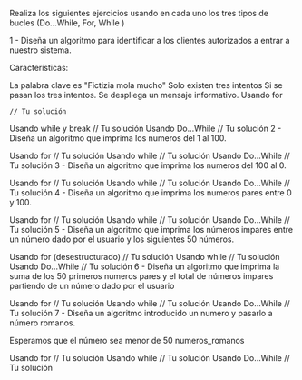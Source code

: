 Realiza los siguientes ejercicios usando en cada uno los tres tipos de bucles (Do...While, For, While )

1 - Diseña un algoritmo para identificar a los clientes autorizados a entrar a nuestro sistema.

Características:

La palabra clave es "Fictizia mola mucho"
Solo existen tres intentos
Si se pasan los tres intentos. Se despliega un mensaje informativo.
Usando for

    // Tu solución
Usando while y break
    // Tu solución
Usando Do...While
    // Tu solución
2 - Diseña un algoritmo que imprima los numeros del 1 al 100.

Usando for
    // Tu solución
Usando while
    // Tu solución
Usando Do...While
    // Tu solución
3 - Diseña un algoritmo que imprima los numeros del 100 al 0.

Usando for
    // Tu solución
Usando while
    // Tu solución
Usando Do...While
    // Tu solución
4 - Diseña un algoritmo que imprima los numeros pares entre 0 y 100.

Usando for
    // Tu solución
Usando while
    // Tu solución
Usando Do...While
    // Tu solución
5 - Diseña un algoritmo que imprima los números impares entre un número dado por el usuario y los siguientes 50 números.

Usando for (desestructurado)
    // Tu solución
Usando while
    // Tu solución
Usando Do...While
    // Tu solución
6 - Diseña un algoritmo que imprima la suma de los 50 primeros numeros pares y el total de números impares partiendo de un número dado por el usuario

Usando for
    // Tu solución
Usando while
    // Tu solución
Usando Do...While
    // Tu solución
7 - Diseña un algoritmo introducido un numero y pasarlo a número romanos.

Esperamos que el número sea menor de 50
numeros_romanos

Usando for
    // Tu solución
Usando while
    // Tu solución
Usando Do...While
    // Tu solución